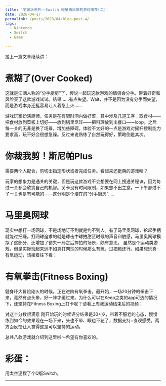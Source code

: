 ```yaml
---
title: '宅家玩系列——Switch 轻量级玩家的游戏推荐(二)'
date: 2020-04-17
permalink: /posts/2020/04/blog-post-4/
tags:
  - Nintendo
  - Switch
  - Game
  
---
```




接上一篇文章继续讲：


煮糊了(Over Cooked)
======

这就是江湖人称的“分手厨房”了，传说一起玩这款游戏的情侣会分手。带着好奇和风险买了这款游戏试试。结果……有点失望。Wait，并不是因为没有分手而失望，而是游戏本身还挺容易让人着急上火……

游戏玩家扮演厨师，任务是在有限时间内做好菜，其中涉及几道工序：取食材——把食材放到菜板上切好——放到锅里烹饪——把料理放到出餐口——loop。之后每一关的无非是换了场景，增加些障碍。体验不太好的一点是游戏对摇杆控制能力要求高，玩不好会很想急躁。反过来说熟练了自然玩得好，策略倒是其次。


你裁我剪！斯尼帕Plus
======

需要两个人配合，剪切出指定形状或者完成任务。看起来还挺萌的游戏哈？

玩家的想象力是通关的关键，但是玩这款游戏不会想要在网上搜通关秘诀，因为每过一关都会欣赏自己的机智。关卡没有时间限制，如果想不出主意，一下午都过不了一关也是有可能的——这分明是个潜在的“分手厨房”……


马里奥网球
======

现实中想打一场网球，不是场地订不到就是约不到人。有了马里奥网球，抡起手柄就能过把瘾。打网球追求的就是球击中球拍甜区时候的声音和触感，马里奥网球模拟了这部分，还增加了错失一局之后摔拍的场景，颇有意思。
虽然是个运动类游戏，但是实际玩起来远不如真打网球的时候那么有氧，过把瘾还行。如果想玩真·有氧运动，请接着往下看：


有氧拳击(Fitness Boxing)
======

健身环大冒险刚火的时候，正在进阶有氧拳击。最开始，一场20分钟的拳击下来，竟然有点头晕，好一阵才缓过来。为什么可以在Keep之类的app可选的情况下，还坚持在Fitness Boxing上打卡呢？请看上周我运动结束后的视频：

对这个分数很满意
刚开始玩的时候评分结果是30+岁，带着不服老的心态，慢慢练到如今的效果现在一场下来，头也不晕、眼也不花了，数据支持+直观感受，两方面反馈让人觉得这是可以坚持的运动。


总共八款游戏就介绍到这里啦～希望有你喜欢的。

彩蛋：
=====
用太空泥捏了个Q版Switch。




------